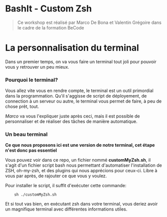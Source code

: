 # BashIt - Custom Zsh
> Ce workshop est réalisé par Marco De Bona et Valentin Grégoire dans le cadre de la formation BeCode

# La personnalisation du terminal
Dans un premier temps, on va vous faire un terminal tout joli pour pouvoir vous y retrouver un peu mieux.

###  Pourquoi le terminal?
Vous allez vite vous en rendre compte, le terminal est un outil primordial dans la programmation. 
Qu'il s'aggisse de script de déployement, de connection à un serveur ou autre, le terminal vous permet de faire, à peu de chose prêt, tout.

*Marco* va vous l'expliquer juste après ceci, mais il est possible de personnaliser et de réaliser des tâches de manière automatique.

### Un beau terminal
**Ce que nous proposons ici est une version de notre terminal, cet étape n'est donc pas essentiel**

Vous pouvez voir dans ce repo, un fichier nommé **customMyZsh.sh**, il s'agit d'un fichier script bash nous permettant d'automatiser l'installation de ZSH, oh-my-zsh, et des plugins qui nous apprécions pour ceux-ci. Libre à vous par après, de rajouter ce que vous y voulez.

Pour installer le script, il suffit d'exécuter cette commande:
```/bin/sh
    sh ./customMyZsh.sh
```

Et si tout vas bien, en exécutant zsh dans votre terminal, vous deriez avoir un magnifique terminal avec différentes informations utiles.